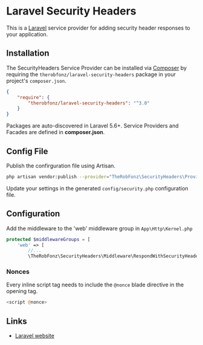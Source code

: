 # Laravel Security Headers

This is a [Laravel](http://laravel.com/) service provider for adding security header responses to your application.

## Installation

The SecurityHeaders Service Provider can be installed via [Composer](http://getcomposer.org) by requiring the
`therobfonz/laravel-security-headers` package in your project's `composer.json`.

```json
{
    "require": {
        "therobfonz/laravel-security-headers": "^3.0"
    }
}
```

Packages are auto-discovered in Laravel 5.6+. Service Providers and Facades are defined in **composer.json**.

## Config File

Publish the confirguration file using Artisan.

```sh
php artisan vendor:publish --provider="TheRobFonz\SecurityHeaders\Providers\SecurityHeadersServiceProvider"
```

Update your settings in the generated `config/security.php` configuration file.

## Configuration

Add the middleware to the 'web' middleware group in `App\Http\Kernel.php`

```php
protected $middlewareGroups = [
    'web' => [
        //...
        \TheRobFonz\SecurityHeaders\Middleware\RespondWithSecurityHeaders::class,
```

### Nonces

Every inline script tag needs to include the `@nonce` blade directive in the opening tag.

```php
<script @nonce>
```

## Links

* [Laravel website](http://laravel.com/)
